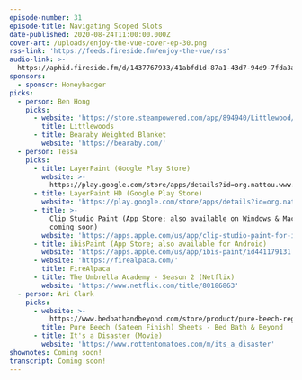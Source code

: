 ```yaml
---
episode-number: 31
episode-title: Navigating Scoped Slots
date-published: 2020-08-24T11:00:00.000Z
cover-art: /uploads/enjoy-the-vue-cover-ep-30.png
rss-link: 'https://feeds.fireside.fm/enjoy-the-vue/rss'
audio-link: >-
  https://aphid.fireside.fm/d/1437767933/41abfd1d-87a1-43d7-94d9-7fda3a5120e1/2e2aacfc-d3db-46de-9324-9bc395746899.mp3
sponsors:
  - sponsor: Honeybadger
picks:
  - person: Ben Hong
    picks:
      - website: 'https://store.steampowered.com/app/894940/Littlewood/'
        title: Littlewoods
      - title: Bearaby Weighted Blanket
        website: 'https://bearaby.com/'
  - person: Tessa
    picks:
      - title: LayerPaint (Google Play Store)
        website: >-
          https://play.google.com/store/apps/details?id=org.nattou.www.layerpaint
      - title: LayerPaint HD (Google Play Store)
        website: 'https://play.google.com/store/apps/details?id=org.nattou.layerpainthd'
      - title: >-
          Clip Studio Paint (App Store; also available on Windows & Mac; Android
          coming soon)
        website: 'https://apps.apple.com/us/app/clip-studio-paint-for-ipad/id1262985592'
      - title: ibisPaint (App Store; also available for Android)
        website: 'https://apps.apple.com/us/app/ibis-paint/id441179131'
      - website: 'https://firealpaca.com/'
        title: FireAlpaca
      - title: The Umbrella Academy - Season 2 (Netflix)
        website: 'https://www.netflix.com/title/80186863'
  - person: Ari Clark
    picks:
      - website: >-
          https://www.bedbathandbeyond.com/store/product/pure-beech-reg-100-modal-sateen-sheet-collection/214673
        title: Pure Beech (Sateen Finish) Sheets - Bed Bath & Beyond
      - title: It's a Disaster (Movie)
        website: 'https://www.rottentomatoes.com/m/its_a_disaster'
shownotes: Coming soon!
transcript: Coming soon!
---
```

